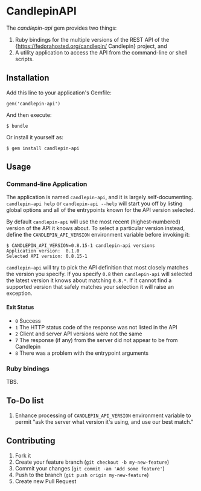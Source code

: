 # CandlepinAPI

The *candlepin-api* gem provides two things:

1. Ruby bindings for the multiple versions of the REST API of the
{https://fedorahosted.org/candlepin/ Candlepin} project, and
1. A utility application to access the API from the command-line or shell scripts.

## Installation

Add this line to your application's Gemfile:

    gem('candlepin-api')

And then execute:

    $ bundle

Or install it yourself as:

    $ gem install candlepin-api

## Usage

### Command-line Application

The application is named `candlepin-api`, and it is largely
self-documenting.  `candlepin-api help` or `candlepin-api --help` will
start you off by listing global options and all of the entrypoints
known for the API version selected.

By default `candlepin-api` will use the most recent (highest-numbered)
version of the API it knows about.  To select a particular version
instead, define the `CANDLEPIN_API_VERSION` environment variable
before invoking it:

    $ CANDLEPIN_API_VERSION=0.8.15-1 candlepin-api versions
    Application version:  0.1.0
    Selected API version: 0.8.15-1

`candlepin-api` will try to pick the API definition that most closely
matches the version you specify.  If you specify `0.8` then
`candlepin-api` will selected the latest version it knows about
matching `0.8.*`.  If it cannot find a supported version that safely
matches your selection it will raise an exception.

#### Exit Status

* `0` Success
* `1` The HTTP status code of the response was not listed in the API
* `2` Client and server API versions were not the same
* `7` The response (if any) from the server did not appear to be from Candlepin
* `8` There was a problem with the entrypoint arguments

### Ruby bindings

TBS.

## To-Do list

1. Enhance processing of `CANDLEPIN_API_VERSION` environment variable
to permit "ask the server what version it's using, and use our best match."

## Contributing

1. Fork it
2. Create your feature branch (`git checkout -b my-new-feature`)
3. Commit your changes (`git commit -am 'Add some feature'`)
4. Push to the branch (`git push origin my-new-feature`)
5. Create new Pull Request

